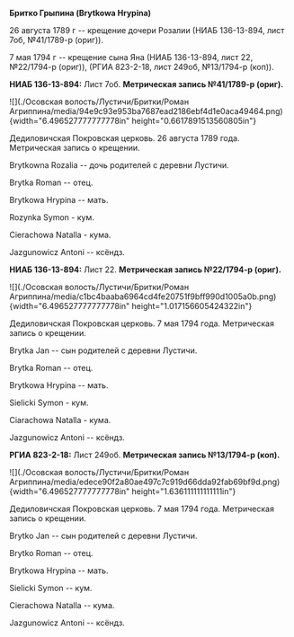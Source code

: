 **Бритко Грыпина (Brytkowa Hrypina)**

26 августа 1789 г -- крещение дочери Розалии (НИАБ 136-13-894, лист 7об,
№41/1789-р (ориг)).

7 мая 1794 г -- крещение сына Яна (НИАБ 136-13-894, лист 22, №22/1794-р
(ориг)), (РГИА 823-2-18, лист 249об, №13/1794-р (коп)).

**НИАБ 136-13-894:** Лист 7об. **Метрическая запись №41/1789-р (ориг).**

![](./Осовская волость/Лустичи/Бритки/Роман Агриппина/media/94e9c93e953ba7687ead2186ebf4d1e0aca49464.png){width="6.496527777777778in"
height="0.6617891513560805in"}

Дедиловичская Покровская церковь. 26 августа 1789 года. Метрическая
запись о крещении.

Brytkowna Rozalia -- дочь родителей с деревни Лустичи.

Brytka Roman -- отец.

Brytkowa Hrypina -- мать.

Rozynka Symon - кум.

Cierachowa Natalla - кума.

Jazgunowicz Antoni -- ксёндз.

**НИАБ 136-13-894:** Лист 22. **Метрическая запись №22/1794-р (ориг).**

![](./Осовская волость/Лустичи/Бритки/Роман Агриппина/media/c1bc4baaba6964cd4fe20751f9bff990d1005a0b.png){width="6.496527777777778in"
height="1.017156605424322in"}

Дедиловичская Покровская церковь. 7 мая 1794 года. Метрическая запись о
крещении.

Brytka Jan -- сын родителей с деревни Лустичи.

Brytka Roman -- отец.

Brytkowa Hrypina -- мать.

Sielicki Symon - кум.

Ciarachowa Natalla - кума.

Jazgunowicz Antoni -- ксёндз.

**РГИА 823-2-18:** Лист 249об. **Метрическая запись №13/1794-р (коп).**

![](./Осовская волость/Лустичи/Бритки/Роман Агриппина/media/edece90f2a80ae497c7c919d66dda92fab69bf9d.png){width="6.496527777777778in"
height="1.636111111111111in"}

Дедиловичская Покровская церковь. 7 мая 1794 года. Метрическая запись о
крещении.

Brytko Jan -- сын родителей с деревни Лустичи.

Brytko Roman -- отец.

Brytkowa Hrypina -- мать.

Sielicki Symon -- кум.

Cierachowa Natalla -- кума.

Jazgunowicz Antoni -- ксёндз.
